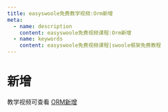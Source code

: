 ```yaml
---
title: easyswoole免费教学视频:Orm新增
meta:
  - name: description
    content: easyswoole免费视频课程:Orm新增
  - name: keywords
    content: easyswoole免费视频课程|swoole框架免费教程
---
```

# 新增

教学视频可查看 [ORM新增](https://www.bilibili.com/video/BV1iV411P7yP)

